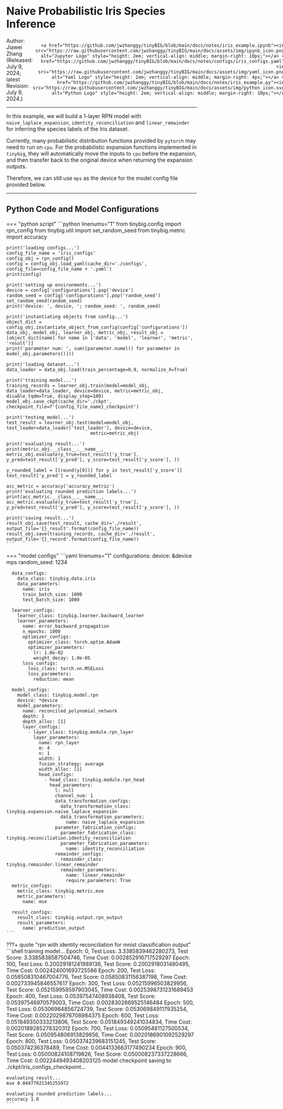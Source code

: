 # Naive Probabilistic Iris Species Inference

<div style="display: flex; justify-content: space-between;">
<span style="text-align: left;">
    Author: Jiawei Zhang <br>
    (Released: July 9, 2024; latest Revision: July 9, 2024.)<br>
</span>
<span style="text-align: right;">

    <a href="https://github.com/jwzhanggy/tinyBIG/blob/main/docs/notes/iris_example.ipynb"><img src="https://raw.githubusercontent.com/jwzhanggy/tinyBIG/main/docs/assets/img/ipynb_icon.png" alt="Jupyter Logo" style="height: 2em; vertical-align: middle; margin-right: 10px;"></a> <a href="https://github.com/jwzhanggy/tinyBIG/blob/main/docs/notes/configs/iris_configs.yaml"><img src="https://raw.githubusercontent.com/jwzhanggy/tinyBIG/main/docs/assets/img/yaml_icon.png" alt="Yaml Logo" style="height: 2em; vertical-align: middle; margin-right: 4px;"></a> <a href="https://github.com/jwzhanggy/tinyBIG/blob/main/docs/notes/iris_example.py"><img src="https://raw.githubusercontent.com/jwzhanggy/tinyBIG/main/docs/assets/img/python_icon.svg" alt="Python Logo" style="height: 2em; vertical-align: middle; margin-right: 10px;"></a>

</span>
</div>

-----------------------------

In this example, we will build a 1-layer RPN model with `naive_laplace_expansion`, `identity_reconciliation` and `linear_remainder`
for inferring the species labels of the Iris dataset.

Currently, many probabilistic distribution functions provided by `pytorch` may need to run on `cpu`.
For the probabilistic expansion functions implemented in `tinybig`, they will automatically move the inputs to `cpu` before the expansion, 
and then transfer back to the original device when returning the expansion outputs.

Therefore, we can still use `mps` as the device for the model config file provided below.

-------------------------

## Python Code and Model Configurations

=== "python script"
    ```python linenums="1"
    from tinybig.config import rpn_config
    from tinybig.util import set_random_seed
    from tinybig.metric import accuracy
    
    print('loading configs...')
    config_file_name = 'iris_configs'
    config_obj = rpn_config()
    config = config_obj.load_yaml(cache_dir='./configs', config_file=config_file_name + '.yaml')
    print(config)
    
    print('setting up environments...')
    device = config['configurations'].pop('device')
    random_seed = config['configurations'].pop('random_seed')
    set_random_seed(random_seed)
    print('device: ', device, '; random_seed: ', random_seed)
    
    print('instantiating objects from config...')
    object_dict = config_obj.instantiate_object_from_config(config['configurations'])
    data_obj, model_obj, learner_obj, metric_obj, result_obj = [object_dict[name] for name in ['data', 'model', 'learner', 'metric', 'result']]
    print('parameter num: ', sum([parameter.numel() for parameter in model_obj.parameters()]))
    
    print('loading dataset...')
    data_loader = data_obj.load(train_percentage=0.9, normalize_X=True)
    
    print('training model...')
    training_records = learner_obj.train(model=model_obj, data_loader=data_loader, device=device, metric=metric_obj, disable_tqdm=True, display_step=100)
    model_obj.save_ckpt(cache_dir='./ckpt', checkpoint_file=f'{config_file_name}_checkpoint')
    
    print('testing model...')
    test_result = learner_obj.test(model=model_obj, test_loader=data_loader['test_loader'], device=device,
                                   metric=metric_obj)
    
    print('evaluating result...')
    print(metric_obj.__class__.__name__, metric_obj.evaluate(y_true=test_result['y_true'], y_pred=test_result['y_pred'], y_score=test_result['y_score'], ))
    
    y_rounded_label = [[round(y[0])] for y in test_result['y_score']]
    test_result['y_pred'] = y_rounded_label
    
    acc_metric = accuracy('accuracy_metric')
    print('evaluating rounded prediction labels...')
    print(acc_metric.__class__.__name__, acc_metric.evaluate(y_true=test_result['y_true'], y_pred=test_result['y_pred'], y_score=test_result['y_score'], ))
    
    print('saving result...')
    result_obj.save(test_result, cache_dir='./result', output_file='{}_result'.format(config_file_name))
    result_obj.save(training_records, cache_dir='./result', output_file='{}_record'.format(config_file_name))
    ```

=== "model configs"
    ```yaml linenums="1"
    configurations:
      device: &device mps
      random_seed: 1234
    
      data_configs:
        data_class: tinybig.data.iris
        data_parameters:
          name: iris
          train_batch_size: 1000
          test_batch_size: 1000
    
      learner_configs:
        learner_class: tinybig.learner.backward_learner
        learner_parameters:
          name: error_backward_propagation
          n_epochs: 1000
          optimizer_configs:
            optimizer_class: torch.optim.AdamW
            optimizer_parameters:
              lr: 1.0e-02
              weight_decay: 1.0e-05
          loss_configs:
            loss_class: torch.nn.MSELoss
            loss_parameters:
              reduction: mean
    
      model_configs:
        model_class: tinybig.model.rpn
        device: *device
        model_parameters:
          name: reconciled_polynomial_network
          depth: 1
          depth_alloc: [1]
          layer_configs:
            - layer_class: tinybig.module.rpn_layer
              layer_parameters:
                name: rpn_layer
                m: 4
                n: 1
                width: 1
                fusion_strategy: average
                width_alloc: [1]
                head_configs:
                  - head_class: tinybig.module.rpn_head
                    head_parameters:
                      l: null
                      channel_num: 1
                      data_transformation_configs:
                        data_transformation_class: tinybig.expansion.naive_laplace_expansion
                        data_transformation_parameters:
                          name: naive_laplace_expansion
                      parameter_fabrication_configs:
                        parameter_fabrication_class: tinybig.reconciliation.identity_reconciliation
                        parameter_fabrication_parameters:
                          name: identity_reconciliation
                      remainder_configs:
                        remainder_class: tinybig.remainder.linear_remainder
                        remainder_parameters:
                          name: linear_remainder
                          require_parameters: True
      metric_configs:
        metric_class: tinybig.metric.mse
        metric_parameters:
          name: mse
    
      result_configs:
        result_class: tinybig.output.rpn_output
        result_parameters:
          name: prediction_output
    ```

???+ quote "rpn with identity reconciliation for mnist classification output"
    ```shell
    training model...
    Epoch: 0, Test Loss: 3.3385839462280273, Test Score: 3.3385838587504746, Time Cost: 0.002852916717529297
    Epoch: 100, Test Loss: 0.20029181241989136, Test Score: 0.2002918031480495, Time Cost: 0.002424001693725586
    Epoch: 200, Test Loss: 0.058508310467004776, Test Score: 0.05850831156387198, Time Cost: 0.002733945846557617
    Epoch: 300, Test Loss: 0.05215996503829956, Test Score: 0.052159959597903045, Time Cost: 0.0025398731231689453
    Epoch: 400, Test Loss: 0.05397547408938408, Test Score: 0.05397546970579003, Time Cost: 0.0028302669525146484
    Epoch: 500, Test Loss: 0.05306984856724739, Test Score: 0.053069849117935254, Time Cost: 0.0022029876708984375
    Epoch: 600, Test Loss: 0.051849350333213806, Test Score: 0.051849349241034834, Time Cost: 0.0020189285278320312
    Epoch: 700, Test Loss: 0.05095481127500534, Test Score: 0.050954806913829656, Time Cost: 0.0020186901092529297
    Epoch: 800, Test Loss: 0.050374239683151245, Test Score: 0.050374236378489, Time Cost: 0.0044133663177490234
    Epoch: 900, Test Loss: 0.05000824108719826, Test Score: 0.050008237337228666, Time Cost: 0.0022449493408203125
    model checkpoint saving to ./ckpt/iris_configs_checkpoint...

    evaluating result...
    mse 0.04977021345255972

    evaluating rounded prediction labels...
    accuracy 1.0
    ```

